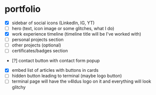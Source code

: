 # portfolio

- [x]  sidebar of social icons (LinkedIn, IG, YT)
- [ ]  hero (text, icon image or some glitches, what I do)
- [x]  work experience timeline (timeline title will be I've worked with)
- [ ]  personal projects section
- [ ]  other projects (optional)
- [ ]  certificates/badges section
- [?]  contact button with contact form popup
- [x]  embed list of articles with buttons in cards
- [ ]  hidden button leading to terminal (maybe logo button)
- [ ]  terminal page will have the v4ldus logo on it and everything will look glitchy
